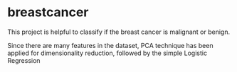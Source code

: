 # breastcancer
This project is helpful to classify if the breast cancer is malignant or benign. 

Since there are many features in the dataset, PCA technique has been applied for dimensionality reduction, followed by the simple Logistic Regression
